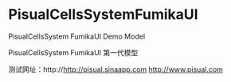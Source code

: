 PisualCellsSystemFumikaUI
=========================

PisualCellsSystem FumikaUI Demo Model

PisualCellsSystem FumikaUI 第一代模型

测试网址：http://http://pisual.sinaapp.com
          http://www.pisual.com
